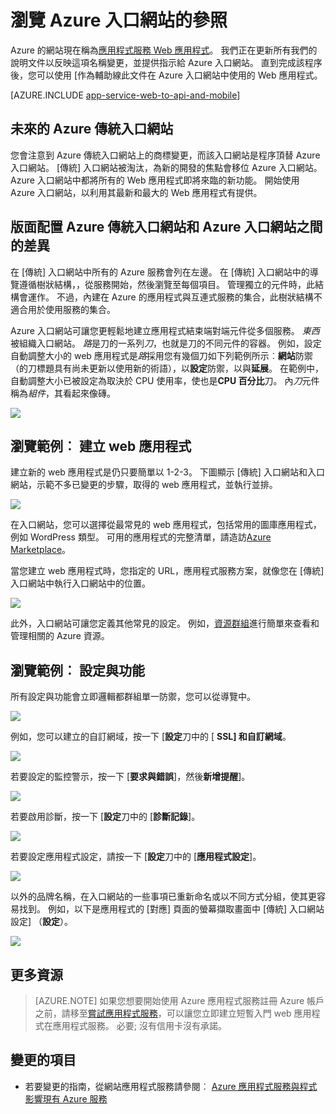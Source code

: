 <properties
    pageTitle="瀏覽 Azure 入口網站的參照"
    description="管理入口網站和 Azure 入口網站之間，應用程式服務 web 瞭解不同的使用者體驗"
    services="app-service"
    documentationCenter=""
    authors="jaime-espinosa"
    manager="wpickett"
    editor="jimbe"/>

<tags
    ms.service="app-service"
    ms.workload="na"
    ms.tgt_pltfrm="na"
    ms.devlang="na"
    ms.topic="article"
    ms.date="02/26/2016"
    ms.author="jaime-espinosa"/>

# <a name="reference-for-navigating-the-azure-portal"></a>瀏覽 Azure 入口網站的參照

Azure 的網站現在稱為[應用程式服務 Web 應用程式](http://go.microsoft.com/fwlink/?LinkId=529714)。 我們正在更新所有我們的說明文件以反映這項名稱變更，並提供指示給 Azure 入口網站。 直到完成該程序後，您可以使用 [作為輔助線此文件在 Azure 入口網站中使用的 Web 應用程式。

[AZURE.INCLUDE [app-service-web-to-api-and-mobile](../../includes/app-service-web-to-api-and-mobile.md)] 
 
## <a name="the-future-of-the-azure-classic-portal"></a>未來的 Azure 傳統入口網站

您會注意到 Azure 傳統入口網站上的商標變更，而該入口網站是程序頂替 Azure 入口網站。 [傳統] 入口網站被淘汰，為新的開發的焦點會移位 Azure 入口網站。 Azure 入口網站中都將所有的 Web 應用程式即將來臨的新功能。 開始使用 Azure 入口網站，以利用其最新和最大的 Web 應用程式有提供。

## <a name="layout-differences-between-the-azure-classic-portal-and-azure-portal"></a>版面配置 Azure 傳統入口網站和 Azure 入口網站之間的差異

在 [傳統] 入口網站中所有的 Azure 服務會列在左邊。 在 [傳統] 入口網站中的導覽遵循樹狀結構，，從服務開始，然後瀏覽至每個項目。 管理獨立的元件時，此結構會運作。 不過，內建在 Azure 的應用程式與互連式服務的集合，此樹狀結構不適合用於使用服務的集合。 

Azure 入口網站可讓您更輕鬆地建立應用程式結束端對端元件從多個服務。 *東西*被組織入口網站。 *路*是刀的一系列*刀*，也就是刀的不同元件的容器。 例如，設定自動調整大小的 web 應用程式是*路*採用您有幾個刀如下列範例所示︰**網站**防禦 （的刀標題具有尚未更新以使用新的術語），以**設定**防禦，以與**延展**。 在範例中，自動調整大小已被設定為取決於 CPU 使用率，使也是**CPU 百分比**刀。 內*刀*元件稱為*組件*，其看起來像磚。 

![](./media/app-service-web-app-azure-portal/AutoScaling.png)

## <a name="navigation-example-create-a-web-app"></a>瀏覽範例︰ 建立 web 應用程式

建立新的 web 應用程式是仍只要簡單以 1-2-3。 下圖顯示 [傳統] 入口網站和入口網站，示範不多已變更的步驟，取得的 web 應用程式，並執行並排。 

![](./media/app-service-web-app-azure-portal/CreateWebApp.png)

在入口網站，您可以選擇從最常見的 web 應用程式，包括常用的圖庫應用程式，例如 WordPress 類型。 可用的應用程式的完整清單，請造訪[Azure Marketplace]。

當您建立 web 應用程式時，您指定的 URL，應用程式服務方案，就像您在 [傳統] 入口網站中執行入口網站中的位置。 

![](./media/app-service-web-app-azure-portal/CreateWebAppSettings.png)

此外，入口網站可讓您定義其他常見的設定。 例如，[資源群組](../azure-resource-manager/resource-group-overview.md)進行簡單來查看和管理相關的 Azure 資源。 

## <a name="navigation-example-settings-and-features"></a>瀏覽範例︰ 設定與功能

所有設定與功能會立即邏輯都群組單一防禦，您可以從導覽中。

![](./media/app-service-web-app-azure-portal/WebAppSettings.png)

例如，您可以建立的自訂網域，按一下 [**設定**刀中的 [ **SSL] 和自訂網域**。

![](./media/app-service-web-app-azure-portal/ConfigureWebApp.png)

若要設定的監控警示，按一下 [**要求與錯誤**]，然後**新增提醒**]。

![](./media/app-service-web-app-azure-portal/Monitoring.png)

若要啟用診斷，按一下 [**設定**刀中的 [**診斷記錄**]。

![](./media/app-service-web-app-azure-portal/Diagnostics.png)
 
若要設定應用程式設定，請按一下 [**設定**刀中的 [**應用程式設定**]。 

![](./media/app-service-web-app-azure-portal/AppSettingsPreview.png)

以外的品牌名稱，在入口網站的一些事項已重新命名或以不同方式分組，使其更容易找到。 例如，以下是應用程式的 [對應] 頁面的螢幕擷取畫面中 [傳統] 入口網站設定] （**設定**）。

![](./media/app-service-web-app-azure-portal/AppSettings.png)

## <a name="more-resources"></a>更多資源

[Azure Portal]: https://portal.azure.com
[Azure Marketplace]: /marketplace/

>[AZURE.NOTE] 如果您想要開始使用 Azure 應用程式服務註冊 Azure 帳戶之前，請移至[嘗試應用程式服務](http://go.microsoft.com/fwlink/?LinkId=523751)，可以讓您立即建立短暫入門 web 應用程式在應用程式服務。 必要; 沒有信用卡沒有承諾。

## <a name="whats-changed"></a>變更的項目
* 若要變更的指南，從網站應用程式服務請參閱︰ [Azure 應用程式服務與程式影響現有 Azure 服務](http://go.microsoft.com/fwlink/?LinkId=529714)
 
